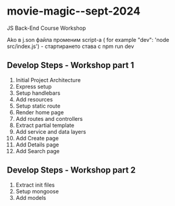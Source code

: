 # movie-magic--sept-2024
JS Back-End Course Workshop

Ako в j.son файла променим script-a ( for example "dev": 'node src/index.js') - стартирането става с npm run dev

## Develop Steps - Workshop part 1
1. Initial Project Architecture
2. Express setup
3. Setup handlebars
4. Add resources 
5. Setup static route
6. Render home page
7. Add routes and controllers
8. Extract partial template
9. Add service and data layers
10. Add Create page
11. Add Details page
12. Add Search page

## Develop Steps - Workshop part 2
1. Extract init files
2. Setup mongoose
3. Add models


